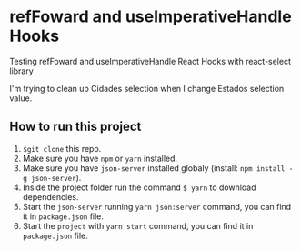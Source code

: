 # refFoward and useImperativeHandle Hooks

Testing refFoward and useImperativeHandle React Hooks with react-select library

I'm trying to clean up Cidades selection when I change Estados selection value.

## How to run this project

1. `$git clone` this repo.
2. Make sure you have `npm` or `yarn` installed.
3. Make sure you have `json-server` installed globaly (install: `npm install -g json-server`).
4. Inside the project folder run the command `$ yarn` to download dependencies.
5. Start the `json-server` running `yarn json:server` command, you can find it in `package.json` file.
6. Start the `project` with `yarn start` command, you can find it in `package.json` file.
